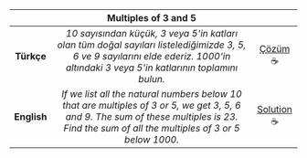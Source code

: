 ||Multiples of 3 and 5||
|:-:|:-:|:-:|
|**Türkçe**|*10 sayısından küçük, 3 veya 5'in katları olan tüm doğal sayıları listelediğimizde 3, 5, 6 ve 9 sayılarını elde ederiz. 1000'in altındaki 3 veya 5'in katlarının toplamını bulun.*|[Çözüm](./1.Multiples%20of%203%20and%205.cpp)&#x2615;|
|**English**|*If we list all the natural numbers below 10 that are multiples of 3 or 5, we get 3, 5, 6 and 9. The sum of these multiples is 23. Find the sum of all the multiples of 3 or 5 below 1000.*|[Solution](./1.Multiples%20of%203%20and%205.cpp)&#x2615;|
